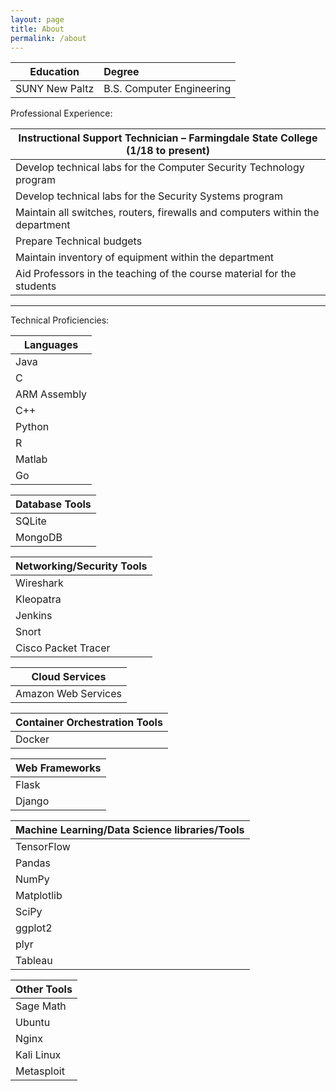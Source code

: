 ```yaml
---
layout: page
title: About
permalink: /about
---
```

|Education|Degree|
|---------|:-------|
|SUNY New Paltz| B.S. Computer Engineering|

Professional Experience:

|Instructional Support Technician – Farmingdale State College (1/18 to present)|
|------------------------------------------------------------------------------|
|	Develop technical labs for the Computer Security Technology program |
| Develop technical labs for the Security Systems program|
|	Maintain all switches, routers, firewalls and computers within the department|
|Prepare Technical budgets |
|	Maintain inventory of equipment within the department |
|	Aid Professors in the teaching of the course material for the students|
  
----------------------------------------------------------------------------------

  
Technical Proficiencies: 

| Languages|
| -------------|
| Java|
| C| 
|ARM Assembly|
| C++| 
|Python|
|R|
|Matlab|
|Go|

|Database Tools|
|--------------|
|SQLite|
|MongoDB|

|Networking/Security Tools|
|-------------------------|
|Wireshark|
|Kleopatra|
|Jenkins|
|Snort|
|Cisco Packet Tracer|

|Cloud Services|
|--------------|
|Amazon Web Services|

|Container Orchestration Tools|
|-----------------------------|
|Docker|

|Web Frameworks|
|--------------|
|Flask|
|Django|

|Machine Learning/Data Science libraries/Tools|
|---------------------------------------|
|TensorFlow|
|Pandas|
|NumPy|
|Matplotlib|
|SciPy|
|ggplot2|
|plyr|
|Tableau|

|Other Tools|
|-----------|
|Sage Math|
|Ubuntu|
|Nginx|
|Kali Linux|
|Metasploit|
